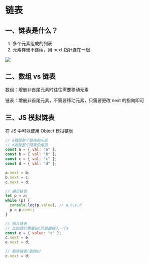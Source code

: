 # 链表

## 一、链表是什么？

1. 多个元素组成的列表
2. 元素存储不连续，用 next 指针连在一起

![](https://gitee.com/itsandy/picgo-img/raw/master/数据结构与算法/20220219155652.png)

## 二、数组 vs 链表

数组：增删非首尾元素时往往需要移动元素

链表：增删非首尾元素，不需要移动元素，只需要更改 next 的指向即可

## 三、JS 模拟链表

在 JS 中可以使用 Object 模拟链表

```js
// a就是整个链表的头部
// d就是整个链表的尾部
const a = { val: "a" };
const b = { val: "b" };
const c = { val: "c" };
const d = { val: "d" };

a.next = b;
b.next = c;
c.next = d;

// 遍历链表
let p = a;
while (p) {
  console.log(p.value); // a,b,c,d
  p = p.next;
}

// 插入链表
// 比如我们需要在c的后面插入一个e
const e = { value: "e" };
c.next = e;
e.next = d;

// 删除链表(删除e)
c.next = d;
```
